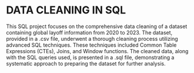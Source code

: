 # DATA CLEANING IN SQL
This SQL project focuses on the comprehensive data cleaning of a dataset containing global layoff information from 2020 to 2023. The dataset, provided in a .csv file, underwent a thorough cleaning process utilizing advanced SQL techniques. These techniques included Common Table Expressions (CTEs), Joins, and Window functions. The cleaned data, along with the SQL queries used, is presented in a .sql file, demonstrating a systematic approach to preparing the dataset for further analysis.
